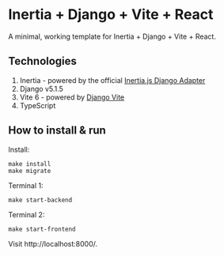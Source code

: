 # Inertia + Django + Vite + React

A minimal, working template for Inertia + Django + Vite + React.

## Technologies

1. Inertia - powered by the official [Inertia.js Django Adapter](https://github.com/inertiajs/inertia-django)
2. Django v5.1.5
3. Vite 6 - powered by [Django Vite](https://github.com/MrBin99/django-vite)
4. TypeScript

## How to install & run

Install:

```
make install
make migrate
```

Terminal 1:

```
make start-backend
```

Terminal 2:

```
make start-frontend
```

Visit http://localhost:8000/.